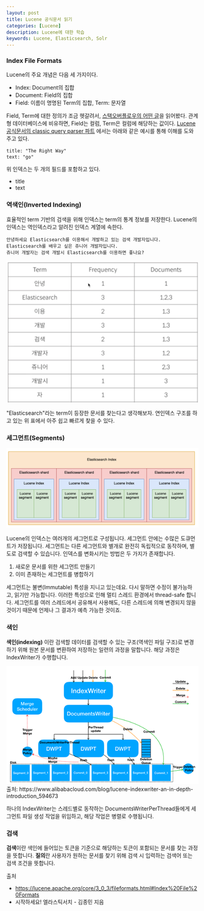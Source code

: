 ```yaml
---
layout: post
title: Lucene 공식문서 읽기
categories: [Lucene]
description: Lucene에 대한 학습
keywords: Lucene, Elasticsearch, Solr
---
```


### Index File Formats

Lucene의 주요 개념은 다음 세 가지이다.

- Index: Document의 집합
- Document: Field의 집합
- Field: 이름이 명명된 Term의 집합, Term: 문자열

Field, Term에 대한 정의가 조금
헷갈려서, [스택오버플로우의 어떤 글](https://stackoverflow.com/questions/63976680/lucene-difference-between-term-and-fields)을 읽어봤다.
관계형 데이터베이스에 비유하면, Field는 컬럼, Term은 컬럼에 해당하는
값이다. [Lucene 공식문서의 classic query parser 파트](https://lucene.apache.org/core/8_6_2/queryparser/org/apache/lucene/queryparser/classic/package-summary.html#Terms)
에서는 아래와 같은 예시를 통해 이해를 도와주고 있다.

```
title: "The Right Way"
text: "go"
```

위 인덱스는 두 개의 필드를 포함하고 있다.

- title
- text

### 역색인(Inverted Indexing)

효율적인 term 기반의 검색을 위해 인덱스는 term의 통계 정보를 저장한다.
Lucene의 인덱스는 역인덱스라고 알려진 인덱스 계열에 속한다.

```
안녕하세요 Elasticsearch를 이용해서 개발하고 있는 검색 개발자입니다.
Elasticsearch를 배우고 싶은 쥬니어 개발자입니다.
쥬니어 개발자는 검색 개발시 Elasticsearch를 이용하면 좋나요?
```

<img src="/images/posts/lucene/inverted_index.png" width="700" alt="inverted_index" />

"Elasticsearch"라는 term이 등장한 문서를 찾는다고 생각해보자. 연인덱스 구조를 하고 있는 위 표에서 아주 쉽고 빠르게 찾을 수 있다.

### 세그먼트(Segments)

<img src="/images/posts/lucene/lucene_segment.png" width="700" alt="segments" />

Lucene의 인덱스는 여러개의 세그먼트로 구성됩니다.
세그먼트 안에는 수많은 도큐먼트가 저장됩니다.
세그먼트는 다른 세그먼트와 별개로 완전히 독립적으로 동작하며, 별도로 검색할 수 있습니다.
인덱스를 변화시키는 방법은 두 가지가 존재합니다.

1. 새로운 문서를 위한 세그먼트 만들기
2. 이미 존재하는 세그먼트를 병합하기

세그먼트는 불변(Immutable) 특성을 지니고 있는데요. 다시 말하면 수정이 불가능하고, 읽기만 가능합니다.
이러한 특성으로 인해 멀티 스레드 환경에서 thread-safe 합니다.
세그먼트를 여러 스레드에서 공유해서 사용해도, 다른 스레드에 의해 변경되지 않을 것이기 때문에 언제나 그 결과가 예측 가능한 것이죠.

### 색인

**색인(indexing)** 이란 검색할 데이터를 검색할 수 있는 구조(역색인 파일 구조)로 변경하기 위해 원본 문서를 변환하여 저장하는 일련의 과정을 말합니다.
해당 과정은 IndexWriter가 수행합니다.

<img src="/images/posts/lucene/index_writer.png" width="600" alt="index_writer" />
출처: https://www.alibabacloud.com/blog/lucene-indexwriter-an-in-depth-introduction_594673

하나의 IndexWriter는 스레드별로 동작하는 DocumentsWriterPerThread들에게 세그먼트 파일 생성 작업을 위임하고, 해당 작업은 병렬로 수행됩니다.

### 검색

**검색**이란 색인에 들어있는 토큰을 기준으로 해당하는 토큰이 포함되는 문서를 찾는 과정을 뜻합니다.
**질의**란 사용자가 원하는 문서를 찾기 위해 검색 시 입력하는 검색어 또는 검색 조건을 뜻합니다.

출처
- https://lucene.apache.org/core/3_0_3/fileformats.html#Index%20File%20Formats
- 시작하세요! 엘라스틱서치 - 김종민 지음

